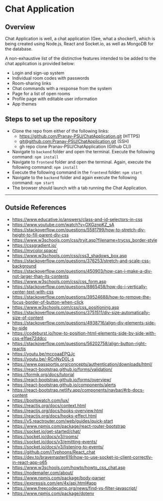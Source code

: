 # Chat Application

## Overview
Chat Application is well, a chat application (Gee, what a shocker!), which is being created using Node.js, React and Socket.io, as well as MongoDB for the database.

A non-exhaustive list of the distinctive features intended to be added to the chat application is provided below:

-   Login and sign-up system
-   Individual room codes with passwords
-   Room-sharing links
-   Chat commands with a response from the system
-   Page for a list of open rooms
-   Profile page with editable user information
-   App themes

## Steps to set up the repository

 - Clone the repo from either of the following links:
	 - https://github.com/Pranav-PSU/ChatApplication.git (HTTPS)
	 - [git@github.com:Pranav-PSU/ChatApplication.git](git@github.com:Pranav-PSU/ChatApplication.git) (SSH)
	 - gh repo clone Pranav-PSU/ChatApplication (Github CLI)
- Navigate to `backend` folder and open the terminal. Execute the following command: `npm install`
- Navigate to `frontend` folder and open the terminal. Again, execute the following command: `npm install`
- Execute the following command in the `frontend` folder: `npm start`
- Navigate to the `backend` folder and again execute the following command: `npm start`
- The browser should launch with a tab running the Chat Application.
---

## Outside References

- https://www.educative.io/answers/class-and-id-selectors-in-css
- https://www.youtube.com/watch?v=OXGznpKZ_sA 
- https://stackoverflow.com/questions/5581799/how-to-stretch-div-height-to-fill-parent-div-css
- https://www.w3schools.com/css/tryit.asp?filename=trycss_border-style
- https://cssgradient.io/
- https://mycolor.space/
- https://www.w3schools.com/css/css3_shadows_box.asp
- https://stackoverflow.com/questions/376253/stretch-and-scale-css-background
- https://stackoverflow.com/questions/450903/how-can-i-make-a-div-not-larger-than-its-contents
- https://www.w3schools.com/css/css_form.asp
- https://stackoverflow.com/questions/8865458/how-do-i-vertically-center-text-with-css 
- https://stackoverflow.com/questions/39524688/how-to-remove-the-focus-border-of-button-when-click
- https://www.w3schools.com/css/css_positioning.asp
- https://stackoverflow.com/questions/3751511/div-size-automatically-size-of-content
- https://stackoverflow.com/questions/4938716/align-div-elements-side-by-side
- https://codeburst.io/how-to-position-html-elements-side-by-side-with-css-e1fae72ddcc
- https://stackoverflow.com/questions/56202758/align-button-right-reactjs 
- https://youtu.be/mccoaaEPQJc
- https://youtu.be/-RCnNyD0L-s
- https://www.passportjs.org/concepts/authentication/downloads/html/
- https://react-bootstrap.github.io/forms/validation/
- https://formik.org/docs/tutorial
- https://react-bootstrap.github.io/forms/overview/ 
- https://react-bootstrap.github.io/components/alerts 
- https://react-bootstrap.netlify.app/components/navbar/#rb-docs-content 
- https://bootswatch.com/lux/ 
- https://reactjs.org/docs/context.html 
- https://reactjs.org/docs/hooks-overview.html 
- https://reactjs.org/docs/hooks-effect.html 
- https://v5.reactrouter.com/web/guides/quick-start 
- https://www.npmjs.com/package/react-router-bootstrap 
- https://socket.io/get-started/chat/ 
- https://socket.io/docs/v3/rooms/ 
- https://socket.io/docs/v3/emitting-events/ 
- https://socket.io/docs/v3/listening-to-events/ 
- https://github.com/iTyphoons/React_chat 
- https://dev.to/bravemaster619/how-to-use-socket-io-client-correctly-in-react-app-o65 
- https://www.w3schools.com/howto/howto_css_chat.asp 
- https://nodemailer.com/about/ 
- https://www.npmjs.com/package/body-parser 
- https://expressjs.com/en/4x/api.html#app 
- https://www.freecodecamp.org/news/find-vs-filter-javascript/ 
- https://www.npmjs.com/package/dotenv 

